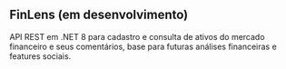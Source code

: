 ## FinLens (em desenvolvimento)

API REST em .NET 8 para cadastro e consulta de ativos do mercado financeiro e seus comentários, base para futuras análises financeiras e features sociais. 
